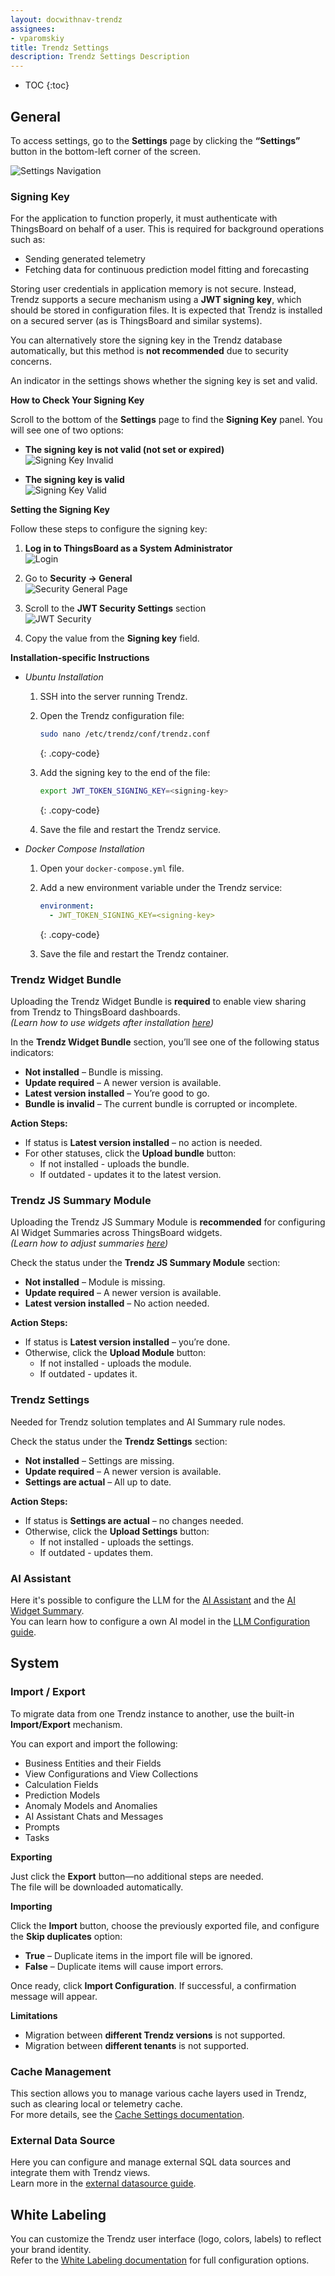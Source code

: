 ```yaml
---
layout: docwithnav-trendz
assignees:
- vparomskiy
title: Trendz Settings
description: Trendz Settings Description
---
```


* TOC
{:toc}

## General

To access settings, go to the **Settings** page by clicking the **“Settings”** button in the bottom-left corner of the screen.

![Settings Navigation](/images/trendz/signing-key-1.png)

### Signing Key

For the application to function properly, it must authenticate with ThingsBoard on behalf of a user. This is required 
for background operations such as:

- Sending generated telemetry
- Fetching data for continuous prediction model fitting and forecasting

Storing user credentials in application memory is not secure. Instead, Trendz supports a secure mechanism using a 
**JWT signing key**, which should be stored in configuration files. It is expected that Trendz is installed on a 
secured server (as is ThingsBoard and similar systems).

You can alternatively store the signing key in the Trendz database automatically, but this method is **not recommended** due to security concerns.

An indicator in the settings shows whether the signing key is set and valid.

**How to Check Your Signing Key**

Scroll to the bottom of the **Settings** page to find the **Signing Key** panel. You will see one of two options:

- **The signing key is not valid (not set or expired)**  
  ![Signing Key Invalid](/images/trendz/signing-key-2.png)

- **The signing key is valid**  
  ![Signing Key Valid](/images/trendz/signing-key-3.png)

**Setting the Signing Key**

Follow these steps to configure the signing key:

1. **Log in to ThingsBoard as a System Administrator**  
   ![Login](/images/trendz/signing-key-4.png)

2. Go to **Security → General**  
   ![Security General Page](/images/trendz/signing-key-5.png)

3. Scroll to the **JWT Security Settings** section  
   ![JWT Security](/images/trendz/signing-key-6.png)

4. Copy the value from the **Signing key** field.

**Installation-specific Instructions**
- *Ubuntu Installation*

  1. SSH into the server running Trendz.

  2. Open the Trendz configuration file:

     ```bash
     sudo nano /etc/trendz/conf/trendz.conf
     ```
     {: .copy-code}

  3. Add the signing key to the end of the file:

     ```bash
     export JWT_TOKEN_SIGNING_KEY=<signing-key>
     ```
     {: .copy-code}

  4. Save the file and restart the Trendz service.


- *Docker Compose Installation*
  1. Open your `docker-compose.yml` file.

  2. Add a new environment variable under the Trendz service:

     ```yaml
     environment:
       - JWT_TOKEN_SIGNING_KEY=<signing-key>
     ```
     {: .copy-code}

  3. Save the file and restart the Trendz container.


### Trendz Widget Bundle

Uploading the Trendz Widget Bundle is **required** to enable view sharing from Trendz to ThingsBoard dashboards.  
*(Learn how to use widgets after installation [here](/docs/trendz/embed-visuals))*

In the **Trendz Widget Bundle** section, you’ll see one of the following status indicators:

- **Not installed** – Bundle is missing.
- **Update required** – A newer version is available.
- **Latest version installed** – You’re good to go.
- **Bundle is invalid** – The current bundle is corrupted or incomplete.

**Action Steps:**

- If status is **Latest version installed** – no action is needed.
- For other statuses, click the **Upload bundle** button:
    - If not installed - uploads the bundle.
    - If outdated - updates it to the latest version.

### Trendz JS Summary Module

Uploading the Trendz JS Summary Module is **recommended** for configuring AI Widget Summaries across ThingsBoard widgets.  
*(Learn how to adjust summaries [here](/docs/trendz/ai-widget-summary))*

Check the status under the **Trendz JS Summary Module** section:

- **Not installed** – Module is missing.
- **Update required** – A newer version is available.
- **Latest version installed** – No action needed.

**Action Steps:**

- If status is **Latest version installed** – you’re done.
- Otherwise, click the **Upload Module** button:
    - If not installed - uploads the module.
    - If outdated - updates it.

### Trendz Settings

Needed for Trendz solution templates and AI Summary rule nodes.

Check the status under the **Trendz Settings** section:

- **Not installed** – Settings are missing.
- **Update required** – A newer version is available.
- **Settings are actual** – All up to date.

**Action Steps:**

- If status is **Settings are actual** – no changes needed.
- Otherwise, click the **Upload Settings** button:
    - If not installed - uploads the settings.
    - If outdated - updates them.

### AI Assistant

Here it's possible to configure the LLM for the [AI Assistant](/docs/trendz/ai-assistance-overview) and the [AI Widget Summary](/docs/trendz/ai-widget-summary).  
You can learn how to configure a own AI model in the [LLM Configuration guide](/docs/trendz/custom-ai-model-configuration/).

## System
### Import / Export

To migrate data from one Trendz instance to another, use the built-in **Import/Export** mechanism.

You can export and import the following:

- Business Entities and their Fields
- View Configurations and View Collections
- Calculation Fields
- Prediction Models
- Anomaly Models and Anomalies
- AI Assistant Chats and Messages
- Prompts
- Tasks
 
**Exporting**

Just click the **Export** button—no additional steps are needed.  
The file will be downloaded automatically.

**Importing**

Click the **Import** button, choose the previously exported file, and configure the **Skip duplicates** option:
- **True** – Duplicate items in the import file will be ignored.
- **False** – Duplicate items will cause import errors.

Once ready, click **Import Configuration**. If successful, a confirmation message will appear.

**Limitations**
- Migration between **different Trendz versions** is not supported.
- Migration between **different tenants** is not supported.

### Cache Management

This section allows you to manage various cache layers used in Trendz, such as clearing local or telemetry cache.  
For more details, see the [Cache Settings documentation](/docs/trendz/cache-settings).

### External Data Source

Here you can configure and manage external SQL data sources and integrate them with Trendz views.  
Learn more in the [external datasource guide](/docs/trendz/mix-sql-datasource).

## White Labeling

You can customize the Trendz user interface (logo, colors, labels) to reflect your brand identity.  
Refer to the [White Labeling documentation](/docs/trendz/white-labeling) for full configuration options.
